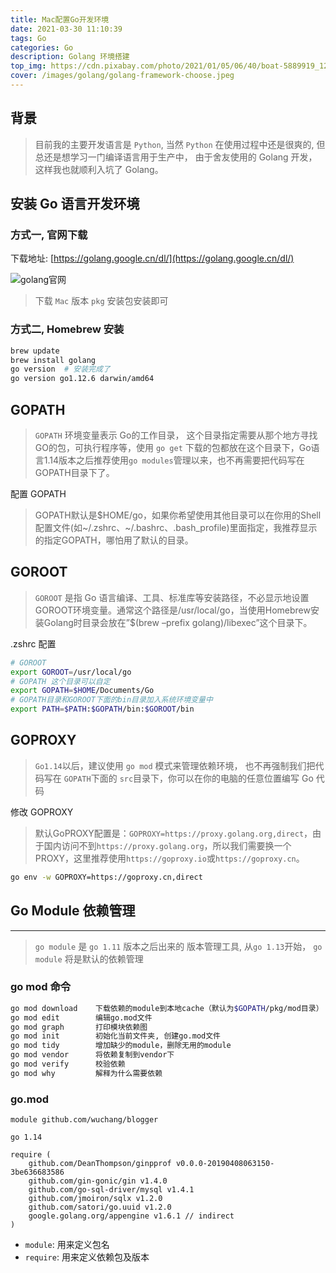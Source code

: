 ```yaml
---
title: Mac配置Go开发环境
date: 2021-03-30 11:10:39
tags: Go
categories: Go
description: Golang 环境搭建
top_img: https://cdn.pixabay.com/photo/2021/01/05/06/40/boat-5889919_1280.png
cover: /images/golang/golang-framework-choose.jpeg
---
```


## 背景

> 目前我的主要开发语言是 `Python`, 当然 `Python` 在使用过程中还是很爽的, 但总还是想学习一门编译语言用于生产中， 由于舍友使用的 Golang 开发，这样我也就顺利入坑了 Golang。

## 安装 Go 语言开发环境

### 方式一, 官网下载

下载地址: [https://golang.google.cn/dl/](https://golang.google.cn/dl/)

![golang官网](/images/golang/golang官网.png)

> 下载 `Mac` 版本 `pkg` 安装包安装即可


### 方式二, Homebrew 安装

```bash
brew update
brew install golang
go version  # 安装完成了
go version go1.12.6 darwin/amd64
```

## GOPATH

> `GOPATH` 环境变量表示 Go的工作目录， 这个目录指定需要从那个地方寻找GO的包，可执行程序等，使用 `go get` 下载的包都放在这个目录下，Go语言1.14版本之后推荐使用`go modules`管理以来，也不再需要把代码写在GOPATH目录下了。

配置 GOPATH

> GOPATH默认是$HOME/go，如果你希望使用其他目录可以在你用的Shell配置文件(如~/.zshrc、~/.bashrc、.bash_profile)里面指定，我推荐显示的指定GOPATH，哪怕用了默认的目录。

## GOROOT

> `GOROOT` 是指 Go 语言编译、工具、标准库等安装路径，不必显示地设置GOROOT环境变量。通常这个路径是/usr/local/go，当使用Homebrew安装Golang时目录会放在”$(brew –prefix golang)/libexec”这个目录下。

.zshrc 配置

```bash
# GOROOT
export GOROOT=/usr/local/go
# GOPATH 这个目录可以自定
export GOPATH=$HOME/Documents/Go
# GOPATH目录和GOROOT下面的bin目录加入系统环境变量中
export PATH=$PATH:$GOPATH/bin:$GOROOT/bin
```

## GOPROXY

> `Go1.14`以后，建议使用 `go mod` 模式来管理依赖环境， 也不再强制我们把代码写在 `GOPATH`下面的 `src`目录下，你可以在你的电脑的任意位置编写 Go 代码

修改 GOPROXY

> 默认GoPROXY配置是：`GOPROXY=https://proxy.golang.org,direct`，由于国内访问不到`https://proxy.golang.org`，所以我们需要换一个PROXY，这里推荐使用`https://goproxy.io`或`https://goproxy.cn`。

```bash
go env -w GOPROXY=https://goproxy.cn,direct
```

## Go Module 依赖管理

---

> `go module` 是 `go 1.11` 版本之后出来的 版本管理工具, 从`go 1.13`开始， `go module` 将是默认的依赖管理

### go mod 命令

```bash
go mod download    下载依赖的module到本地cache（默认为$GOPATH/pkg/mod目录）
go mod edit        编辑go.mod文件
go mod graph       打印模块依赖图
go mod init        初始化当前文件夹, 创建go.mod文件
go mod tidy        增加缺少的module，删除无用的module
go mod vendor      将依赖复制到vendor下
go mod verify      校验依赖
go mod why         解释为什么需要依赖
```

### go.mod

```text
module github.com/wuchang/blogger

go 1.14

require (
    github.com/DeanThompson/ginpprof v0.0.0-20190408063150-3be636683586
    github.com/gin-gonic/gin v1.4.0
    github.com/go-sql-driver/mysql v1.4.1
    github.com/jmoiron/sqlx v1.2.0
    github.com/satori/go.uuid v1.2.0
    google.golang.org/appengine v1.6.1 // indirect
)
```

* `module`: 用来定义包名
* `require`: 用来定义依赖包及版本

